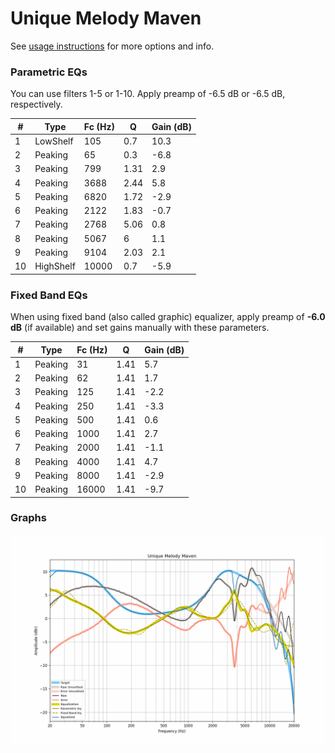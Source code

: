 # Unique Melody Maven
See [usage instructions](https://github.com/jaakkopasanen/AutoEq#usage) for more options and info.

### Parametric EQs
You can use filters 1-5 or 1-10. Apply preamp of -6.5 dB or -6.5 dB, respectively.

|   # | Type      |   Fc (Hz) |    Q |   Gain (dB) |
|-----|-----------|-----------|------|-------------|
|   1 | LowShelf  |       105 | 0.7  |        10.3 |
|   2 | Peaking   |        65 | 0.3  |        -6.8 |
|   3 | Peaking   |       799 | 1.31 |         2.9 |
|   4 | Peaking   |      3688 | 2.44 |         5.8 |
|   5 | Peaking   |      6820 | 1.72 |        -2.9 |
|   6 | Peaking   |      2122 | 1.83 |        -0.7 |
|   7 | Peaking   |      2768 | 5.06 |         0.8 |
|   8 | Peaking   |      5067 | 6    |         1.1 |
|   9 | Peaking   |      9104 | 2.03 |         2.1 |
|  10 | HighShelf |     10000 | 0.7  |        -5.9 |

### Fixed Band EQs
When using fixed band (also called graphic) equalizer, apply preamp of **-6.0 dB** (if available) and set gains manually with these parameters.

|   # | Type    |   Fc (Hz) |    Q |   Gain (dB) |
|-----|---------|-----------|------|-------------|
|   1 | Peaking |        31 | 1.41 |         5.7 |
|   2 | Peaking |        62 | 1.41 |         1.7 |
|   3 | Peaking |       125 | 1.41 |        -2.2 |
|   4 | Peaking |       250 | 1.41 |        -3.3 |
|   5 | Peaking |       500 | 1.41 |         0.6 |
|   6 | Peaking |      1000 | 1.41 |         2.7 |
|   7 | Peaking |      2000 | 1.41 |        -1.1 |
|   8 | Peaking |      4000 | 1.41 |         4.7 |
|   9 | Peaking |      8000 | 1.41 |        -2.9 |
|  10 | Peaking |     16000 | 1.41 |        -9.7 |

### Graphs
![](./Unique%20Melody%20Maven.png)
